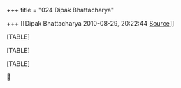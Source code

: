 +++
title = "024 Dipak Bhattacharya"

+++
[[Dipak Bhattacharya	2010-08-29, 20:22:44 [Source](https://groups.google.com/g/bvparishat/c/doVnFJCjbHg)]]



[TABLE]

[TABLE]

[TABLE]



